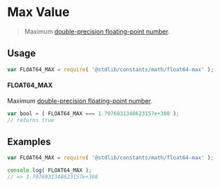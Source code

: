 # Max Value

> Maximum [double-precision floating-point number][ieee754].

<section class="usage">

## Usage

```javascript
var FLOAT64_MAX = require( '@stdlib/constants/math/float64-max' );
```

#### FLOAT64_MAX

Maximum [double-precision floating-point number][ieee754].

```javascript
var bool = ( FLOAT64_MAX === 1.7976931348623157e+308 );
// returns true
```

</section>

<!-- /.usage -->

<section class="examples">

## Examples

<!-- TODO: better example -->

<!-- eslint no-undef: "error" -->

```javascript
var FLOAT64_MAX = require( '@stdlib/constants/math/float64-max' );

console.log( FLOAT64_MAX );
// => 1.7976931348623157e+308
```

</section>

<!-- /.examples -->

<section class="links">

[ieee754]: http://en.wikipedia.org/wiki/IEEE_754-1985

</section>

<!-- /.links -->
